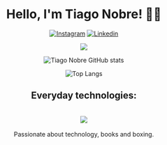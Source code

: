 
 
<h1 align="center">Hello, I'm Tiago Nobre! 👋🏼</h1>
<div align='center'>

[![Instagram](https://img.shields.io/badge/Instagram-E4405F?style=for-the-badge&logo=instagram&logoColor=white)](https://instagram.com/tiago.desc)
[![Linkedin](https://img.shields.io/badge/LinkedIn-0077B5?style=for-the-badge&logo=linkedin&logoColor=white)](https://www.linkedin.com/in/tiago-nobre-7063aa23a?lipi=urn%3Ali%3Apage%3Ad_flagship3_profile_view_base_contact_details%3BIWAcTjvYRYynyjk65UxbVw%3D%3D)

 <img heigh="160em" src="https://github-readme-streak-stats.herokuapp.com?user=TiagoDesc&theme=chartreuse-dark&hided&hide_border=true&hide_border=true">

![Tiago Nobre GitHub stats](https://github-readme-stats.vercel.app/api?username=TiagoDesc&show_icons=true&theme=chartreuse-dark)

![Top Langs](https://github-readme-stats.vercel.app/api/top-langs/?username=TiagoDesc&layout=compact&theme=chartreuse-dark)

## Everyday technologies:

<div style = "display: inline_block" ><br>
  <img src="https://devicons.dev.br/icons?icon=Java,HTML,CSS,JavaScript,CS,Tailwind&size=60&theme=dark&perline=15">
</div>
<br>
Passionate about technology, books and boxing. 
</div> <br>
